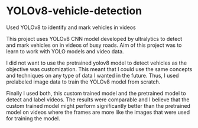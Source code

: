 # YOLOv8-vehicle-detection
Used YOLOv8 to identify and mark vehicles in videos

This project uses YOLOv8 CNN model developed by ultralytics to detect and mark
vehicles on in videos of busy roads. Aim of this project was to learn to work
with YOLO models and video data.

I did not want to use the pretrained yolov8 model to detect vehicles as the objective was
customization. This meant that I could use the same concepts and techniques on any type
of data I wanted in the future. Thus, I used prelabeled image data to train the YOLOv8 model
from scratch.

Finally I used both, this custom trained model and the pretrained model to detect and label
videos. The results were comparable and I believe that the custom trained model might perform 
significantly better than the pretrained model on videos where the frames are more like the 
images that were used for training the model.
